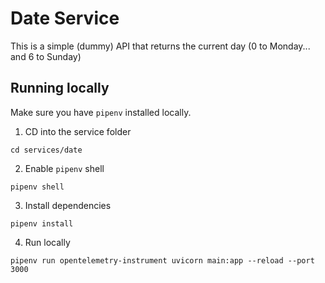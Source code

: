 # Date Service

This is a simple (dummy) API that returns the current day (0 to Monday... and 6 to Sunday)


## Running locally

Make sure you have `pipenv` installed locally.

1) CD into the service folder
```shell
cd services/date
```

2) Enable `pipenv` shell
```shell
pipenv shell
```

3) Install dependencies
```shell
pipenv install
```

4) Run locally
```shell
pipenv run opentelemetry-instrument uvicorn main:app --reload --port 3000
```